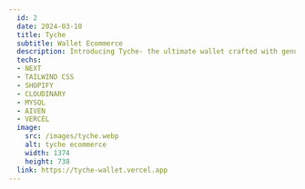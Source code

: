 ```yaml
---
  id: 2
  date: 2024-03-10
  title: Tyche
  subtitle: Wallet Ecommerce
  description: Introducing Tyche- the ultimate wallet crafted with genuine leather and built for convenience. This sleek design securely holds your cards and money- offering easy access and durability. Explore our shop now!
  techs: 
  - NEXT
  - TAILWIND CSS
  - SHOPIFY
  - CLOUDINARY
  - MYSQL
  - AIVEN
  - VERCEL
  image:
    src: /images/tyche.webp
    alt: tyche ecommerce
    width: 1374
    height: 738
  link: https://tyche-wallet.vercel.app
---
```

